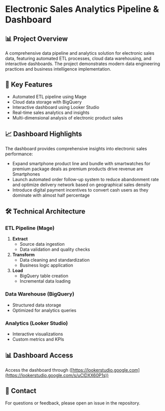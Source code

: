# Electronic Sales Analytics Pipeline & Dashboard

## 📊 Project Overview
A comprehensive data pipeline and analytics solution for electronic sales data, featuring automated ETL processes, cloud data warehousing, and interactive dashboards. The project demonstrates modern data engineering practices and business intelligence implementation.

## 🎯 Key Features
- Automated ETL pipeline using Mage
- Cloud data storage with BigQuery
- Interactive dashboard using Looker Studio
- Real-time sales analytics and insights
- Multi-dimensional analysis of electronic product sales

## 📈 Dashboard Highlights
The dashboard provides comprehensive insights into electronic sales performance:
- Expand smartphone product line and bundle with smartwatches for premium package deals as premium products drive revenue are Smartphones
- Launch automated order follow-up system to reduce abandonment rate and optimize delivery network based on geographical sales density
- Introduce digital payment incentives to convert cash users as they dominate with almost half percentage


## 🛠️ Technical Architecture

### ETL Pipeline (Mage)
1. **Extract**
   - Source data ingestion
   - Data validation and quality checks
2. **Transform**
   - Data cleaning and standardization
   - Business logic application
3. **Load**
   - BigQuery table creation
   - Incremental data loading

### Data Warehouse (BigQuery)
- Structured data storage
- Optimized for analytics queries

### Analytics (Looker Studio)
- Interactive visualizations
- Custom metrics and KPIs


## 📊 Dashboard Access
Access the dashboard through ([https://lookerstudio.google.com](https://lookerstudio.google.com/s/uClDXX60P1s))

## 📧 Contact
For questions or feedback, please open an issue in the repository.
